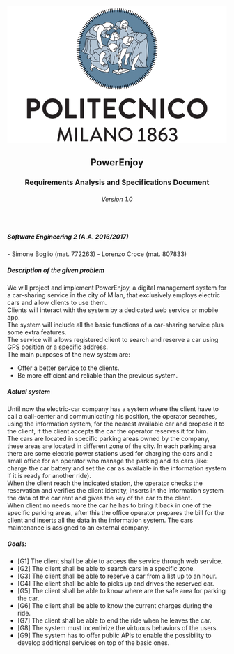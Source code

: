 ![polimi-logo](Pictures/polimi-logo.png)
<center>  
  <h2>PowerEnjoy</h2>  
  <h3><b>R</b>equirements <b>A</b>nalysis and <b>S</b>pecifications <b>D</b>ocument</h3>
  <h6>Version 1.0<h6>
</center>
<br>

<h5>Software Engineering 2 (A.A. 2016/2017)</h5>
  - Simone Boglio (mat. 772263)  
  - Lorenzo Croce (mat. 807833)  

<div style="page-break-after: always;"></div>  

[comment]: <> (start second page)

##### Description of the given problem  
We will project and implement PowerEnjoy, a digital management system for a car-sharing service in the city of Milan, that exclusively employs electric cars and allow clients to use them.  
Clients will interact with the system by a dedicated web service or mobile app.  
The system will include all the basic functions of a car-sharing service plus some extra features.  
The service will allows registered client to search and reserve a car using GPS position or a specific address.  
The main purposes of the new system are:
- Offer a better service to the clients.
- Be more efficient and reliable than the previous system.


##### Actual system
Until now the electric-car company has a system where the client have to call a call-center and communicating his position, the operator searches, using the information system, for the nearest available car and propose it to the client, if the client accepts the car the operator reserves it for him.  
The cars are located in specific parking areas owned by the company, these areas are located in different zone of the city. In each parking area there are some electric power stations used for charging the cars and a small office for an operator who manage the parking and its cars (like: charge the car battery and set the car as available in the information system if it is ready for another ride).  
When the client reach the indicated station, the operator checks the reservation and verifies the client identity, inserts in the information system the data of the car rent and gives the key of the car to the client.  
When client no needs more the car he has to bring it back in one of the specific parking areas, after this the office operator prepares the bill for the client and inserts all the data in the information system.
The cars maintenance is assigned to an external company.


##### Goals:
- [G1] The client shall be able to access the service through web service.
- [G2] The client shall be able to search cars in a specific zone.
- [G3] The client shall be able to reserve a car from a list up to an hour.
- [G4] The client shall be able to picks up and drives the reserved car.
- [G5] The client shall be able to know where are the safe area for parking the car.
- [G6] The client shall be able to know the current charges during the ride.
- [G7] The client shall be able to end the ride when he leaves the car.
- [G8] The system must incentivize the virtuous behaviors of the users.
- [G9] The system has to offer public APIs to enable the possibility to develop additional services on top of the basic ones.
